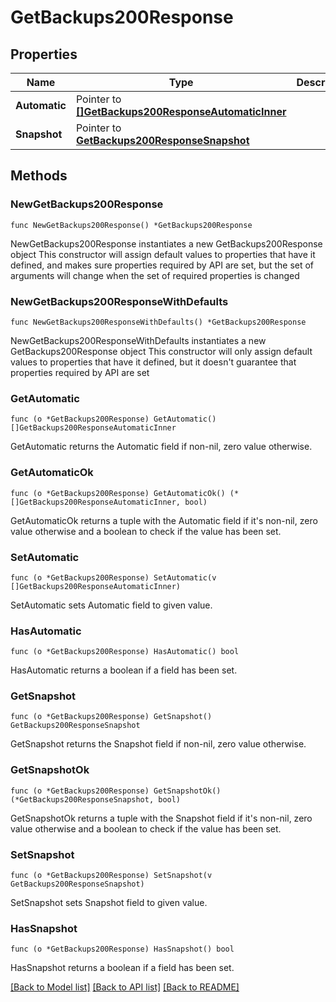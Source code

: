 # GetBackups200Response

## Properties

Name | Type | Description | Notes
------------ | ------------- | ------------- | -------------
**Automatic** | Pointer to [**[]GetBackups200ResponseAutomaticInner**](GetBackups200ResponseAutomaticInner.md) |  | [optional] 
**Snapshot** | Pointer to [**GetBackups200ResponseSnapshot**](GetBackups200ResponseSnapshot.md) |  | [optional] 

## Methods

### NewGetBackups200Response

`func NewGetBackups200Response() *GetBackups200Response`

NewGetBackups200Response instantiates a new GetBackups200Response object
This constructor will assign default values to properties that have it defined,
and makes sure properties required by API are set, but the set of arguments
will change when the set of required properties is changed

### NewGetBackups200ResponseWithDefaults

`func NewGetBackups200ResponseWithDefaults() *GetBackups200Response`

NewGetBackups200ResponseWithDefaults instantiates a new GetBackups200Response object
This constructor will only assign default values to properties that have it defined,
but it doesn't guarantee that properties required by API are set

### GetAutomatic

`func (o *GetBackups200Response) GetAutomatic() []GetBackups200ResponseAutomaticInner`

GetAutomatic returns the Automatic field if non-nil, zero value otherwise.

### GetAutomaticOk

`func (o *GetBackups200Response) GetAutomaticOk() (*[]GetBackups200ResponseAutomaticInner, bool)`

GetAutomaticOk returns a tuple with the Automatic field if it's non-nil, zero value otherwise
and a boolean to check if the value has been set.

### SetAutomatic

`func (o *GetBackups200Response) SetAutomatic(v []GetBackups200ResponseAutomaticInner)`

SetAutomatic sets Automatic field to given value.

### HasAutomatic

`func (o *GetBackups200Response) HasAutomatic() bool`

HasAutomatic returns a boolean if a field has been set.

### GetSnapshot

`func (o *GetBackups200Response) GetSnapshot() GetBackups200ResponseSnapshot`

GetSnapshot returns the Snapshot field if non-nil, zero value otherwise.

### GetSnapshotOk

`func (o *GetBackups200Response) GetSnapshotOk() (*GetBackups200ResponseSnapshot, bool)`

GetSnapshotOk returns a tuple with the Snapshot field if it's non-nil, zero value otherwise
and a boolean to check if the value has been set.

### SetSnapshot

`func (o *GetBackups200Response) SetSnapshot(v GetBackups200ResponseSnapshot)`

SetSnapshot sets Snapshot field to given value.

### HasSnapshot

`func (o *GetBackups200Response) HasSnapshot() bool`

HasSnapshot returns a boolean if a field has been set.


[[Back to Model list]](../README.md#documentation-for-models) [[Back to API list]](../README.md#documentation-for-api-endpoints) [[Back to README]](../README.md)


